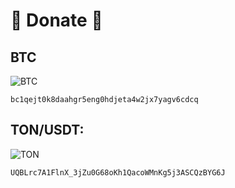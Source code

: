 # 💸 Donate 💸

## BTC

<!-- ![BTC](https://raw.githubusercontent.com/Hattiffnat/donate_details/main/btc_200x200.png) -->

![BTC](https://raw.githubusercontent.com/Hattiffnat/donate_details/refs/heads/main/btc_200x200.png)

`bc1qejt0k8daahgr5eng0hdjeta4w2jx7yagv6cdcq`

## TON/USDT:

![TON](https://raw.githubusercontent.com/Hattiffnat/donate_details/main/ton_200x200.png)

`UQBLrc7A1FlnX_3jZu0G68oKh1QacoWMnKg5j3ASCQzBYG6J`
